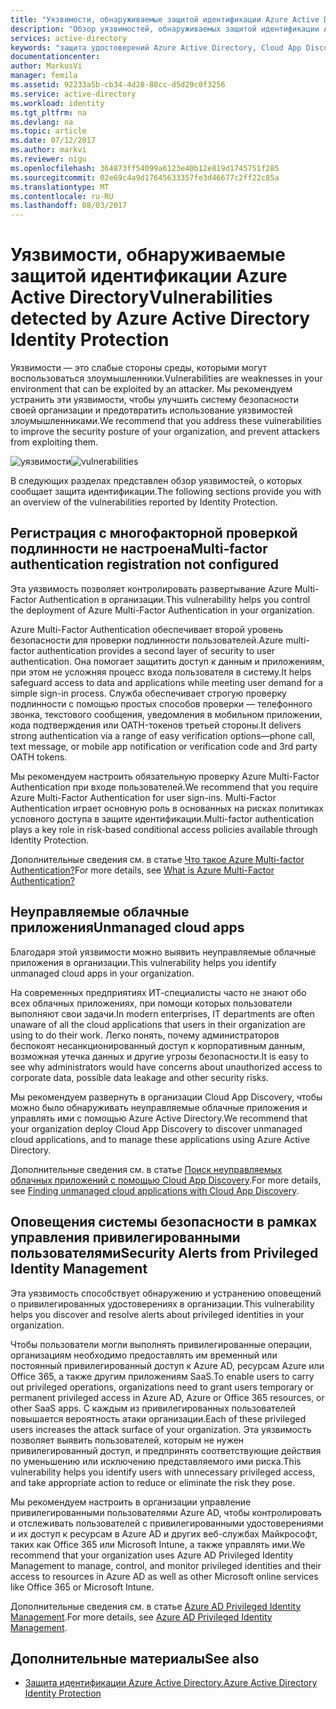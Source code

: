 ```yaml
---
title: "Уязвимости, обнаруживаемые защитой идентификации Azure Active Directory | Документация Майкрософт"
description: "Обзор уязвимостей, обнаруживаемых защитой идентификации Azure Active Directory."
services: active-directory
keywords: "защита удостоверений Azure Active Directory, Cloud App Discovery, управление приложениями, безопасность, риск, уровень риска, уязвимость, политика безопасности"
documentationcenter: 
author: MarkusVi
manager: femila
ms.assetid: 92233a5b-cb34-4d28-88cc-d5d29c0f3256
ms.service: active-directory
ms.workload: identity
ms.tgt_pltfrm: na
ms.devlang: na
ms.topic: article
ms.date: 07/12/2017
ms.author: markvi
ms.reviewer: nigu
ms.openlocfilehash: 364873ff54099a6123e40b12e819d1745751f285
ms.sourcegitcommit: 02e69c4a9d17645633357fe3d46677c2ff22c85a
ms.translationtype: MT
ms.contentlocale: ru-RU
ms.lasthandoff: 08/03/2017
---
```

# <a name="vulnerabilities-detected-by-azure-active-directory-identity-protection"></a><span data-ttu-id="00f57-104">Уязвимости, обнаруживаемые защитой идентификации Azure Active Directory</span><span class="sxs-lookup"><span data-stu-id="00f57-104">Vulnerabilities detected by Azure Active Directory Identity Protection</span></span>
<span data-ttu-id="00f57-105">Уязвимости — это слабые стороны среды, которыми могут воспользоваться злоумышленники.</span><span class="sxs-lookup"><span data-stu-id="00f57-105">Vulnerabilities are weaknesses in your environment that can be exploited by an attacker.</span></span> <span data-ttu-id="00f57-106">Мы рекомендуем устранить эти уязвимости, чтобы улучшить систему безопасности своей организации и предотвратить использование уязвимостей злоумышленниками.</span><span class="sxs-lookup"><span data-stu-id="00f57-106">We recommend that you address these vulnerabilities to improve the security posture of your organization, and prevent attackers from exploiting them.</span></span>


<span data-ttu-id="00f57-107">![уязвимости](./media/active-directory-identityprotection-vulnerabilities/101.png "уязвимости")</span><span class="sxs-lookup"><span data-stu-id="00f57-107">![vulnerabilities](./media/active-directory-identityprotection-vulnerabilities/101.png "vulnerabilities")</span></span>



<span data-ttu-id="00f57-108">В следующих разделах представлен обзор уязвимостей, о которых сообщает защита идентификации.</span><span class="sxs-lookup"><span data-stu-id="00f57-108">The following sections provide you with an overview of the vulnerabilities reported by Identity Protection.</span></span>

## <a name="multi-factor-authentication-registration-not-configured"></a><span data-ttu-id="00f57-109">Регистрация с многофакторной проверкой подлинности не настроена</span><span class="sxs-lookup"><span data-stu-id="00f57-109">Multi-factor authentication registration not configured</span></span>
<span data-ttu-id="00f57-110">Эта уязвимость позволяет контролировать развертывание Azure Multi-Factor Authentication в организации.</span><span class="sxs-lookup"><span data-stu-id="00f57-110">This vulnerability helps you control the deployment of Azure Multi-Factor Authentication in your organization.</span></span> 

<span data-ttu-id="00f57-111">Azure Multi-Factor Authentication обеспечивает второй уровень безопасности для проверки подлинности пользователей.</span><span class="sxs-lookup"><span data-stu-id="00f57-111">Azure multi-factor authentication provides a second layer of security to user authentication.</span></span> <span data-ttu-id="00f57-112">Она помогает защитить доступ к данным и приложениям, при этом не усложняя процесс входа пользователя в систему.</span><span class="sxs-lookup"><span data-stu-id="00f57-112">It helps safeguard access to data and applications while meeting user demand for a simple sign-in process.</span></span> <span data-ttu-id="00f57-113">Служба обеспечивает строгую проверку подлинности с помощью простых способов проверки — телефонного звонка, текстового сообщения, уведомления в мобильном приложении, кода подтверждения или OATH-токенов третьей стороны.</span><span class="sxs-lookup"><span data-stu-id="00f57-113">It delivers strong authentication via a range of easy verification options—phone call, text message, or mobile app notification or verification code and 3rd party OATH tokens.</span></span>

<span data-ttu-id="00f57-114">Мы рекомендуем настроить обязательную проверку Azure Multi-Factor Authentication при входе пользователей.</span><span class="sxs-lookup"><span data-stu-id="00f57-114">We recommend that you require Azure Multi-Factor Authentication for user sign-ins.</span></span> <span data-ttu-id="00f57-115">Multi-Factor Authentication играет основную роль в основанных на рисках политиках условного доступа в защите идентификации.</span><span class="sxs-lookup"><span data-stu-id="00f57-115">Multi-factor authentication plays a key role in risk-based conditional access policies available through Identity Protection.</span></span>

<span data-ttu-id="00f57-116">Дополнительные сведения см. в статье [Что такое Azure Multi-factor Authentication?](../multi-factor-authentication/multi-factor-authentication.md)</span><span class="sxs-lookup"><span data-stu-id="00f57-116">For more details, see [What is Azure Multi-Factor Authentication?](../multi-factor-authentication/multi-factor-authentication.md)</span></span>

## <a name="unmanaged-cloud-apps"></a><span data-ttu-id="00f57-117">Неуправляемые облачные приложения</span><span class="sxs-lookup"><span data-stu-id="00f57-117">Unmanaged cloud apps</span></span>
<span data-ttu-id="00f57-118">Благодаря этой уязвимости можно выявить неуправляемые облачные приложения в организации.</span><span class="sxs-lookup"><span data-stu-id="00f57-118">This vulnerability helps you identify unmanaged cloud apps in your organization.</span></span>

<span data-ttu-id="00f57-119">На современных предприятиях ИТ-специалисты часто не знают обо всех облачных приложениях, при помощи которых пользователи выполняют свои задачи.</span><span class="sxs-lookup"><span data-stu-id="00f57-119">In modern enterprises, IT departments are often unaware of all the cloud applications that users in their organization are using to do their work.</span></span> <span data-ttu-id="00f57-120">Легко понять, почему администраторов беспокоят несанкционированный доступ к корпоративным данным, возможная утечка данных и другие угрозы безопасности.</span><span class="sxs-lookup"><span data-stu-id="00f57-120">It is easy to see why administrators would have concerns about unauthorized access to corporate data, possible data leakage and other security risks.</span></span> 

<span data-ttu-id="00f57-121">Мы рекомендуем развернуть в организации Cloud App Discovery, чтобы можно было обнаруживать неуправляемые облачные приложения и управлять ими с помощью Azure Active Directory.</span><span class="sxs-lookup"><span data-stu-id="00f57-121">We recommend that your organization deploy Cloud App Discovery to discover unmanaged cloud applications, and to manage these applications using Azure Active Directory.</span></span>

<span data-ttu-id="00f57-122">Дополнительные сведения см. в статье [Поиск неуправляемых облачных приложений с помощью Cloud App Discovery](active-directory-cloudappdiscovery-whatis.md).</span><span class="sxs-lookup"><span data-stu-id="00f57-122">For more details, see [Finding unmanaged cloud applications with Cloud App Discovery](active-directory-cloudappdiscovery-whatis.md).</span></span>

## <a name="security-alerts-from-privileged-identity-management"></a><span data-ttu-id="00f57-123">Оповещения системы безопасности в рамках управления привилегированными пользователями</span><span class="sxs-lookup"><span data-stu-id="00f57-123">Security Alerts from Privileged Identity Management</span></span>
<span data-ttu-id="00f57-124">Эта уязвимость способствует обнаружению и устранению оповещений о привилегированных удостоверениях в организации.</span><span class="sxs-lookup"><span data-stu-id="00f57-124">This vulnerability helps you discover and resolve alerts about privileged identities in your organization.</span></span>  

<span data-ttu-id="00f57-125">Чтобы пользователи могли выполнять привилегированные операции, организациям необходимо предоставлять им временный или постоянный привилегированный доступ к Azure AD, ресурсам Azure или Office 365, а также другим приложениям SaaS.</span><span class="sxs-lookup"><span data-stu-id="00f57-125">To enable users to carry out privileged operations, organizations need to grant users temporary or permanent privileged access in Azure AD, Azure or Office 365 resources, or other SaaS apps.</span></span> <span data-ttu-id="00f57-126">С каждым из привилегированных пользователей повышается вероятность атаки организации.</span><span class="sxs-lookup"><span data-stu-id="00f57-126">Each of these privileged users increases the attack surface of your organization.</span></span> <span data-ttu-id="00f57-127">Эта уязвимость позволяет выявить пользователей, которым не нужен привилегированный доступ, и предпринять соответствующие действия по уменьшению или исключению представляемого ими риска.</span><span class="sxs-lookup"><span data-stu-id="00f57-127">This vulnerability helps you identify users with unnecessary privileged access, and take appropriate action to reduce or eliminate the risk they pose.</span></span> 

<span data-ttu-id="00f57-128">Мы рекомендуем настроить в организации управление привилегированными пользователями Azure AD, чтобы контролировать и отслеживать пользователей с привилегированными удостоверениями и их доступ к ресурсам в Azure AD и других веб-службах Майкрософт, таких как Office 365 или Microsoft Intune, а также управлять ими.</span><span class="sxs-lookup"><span data-stu-id="00f57-128">We recommend that your organization uses Azure AD Privileged Identity Management to manage, control, and monitor privileged identities and their access to resources in Azure AD as well as other Microsoft online services like Office 365 or Microsoft Intune.</span></span>

<span data-ttu-id="00f57-129">Дополнительные сведения см. в статье [Azure AD Privileged Identity Management](active-directory-privileged-identity-management-configure.md).</span><span class="sxs-lookup"><span data-stu-id="00f57-129">For more details, see [Azure AD Privileged Identity Management](active-directory-privileged-identity-management-configure.md).</span></span> 

## <a name="see-also"></a><span data-ttu-id="00f57-130">Дополнительные материалы</span><span class="sxs-lookup"><span data-stu-id="00f57-130">See also</span></span>
* [<span data-ttu-id="00f57-131">Защита идентификации Azure Active Directory.</span><span class="sxs-lookup"><span data-stu-id="00f57-131">Azure Active Directory Identity Protection</span></span>](active-directory-identityprotection.md)

